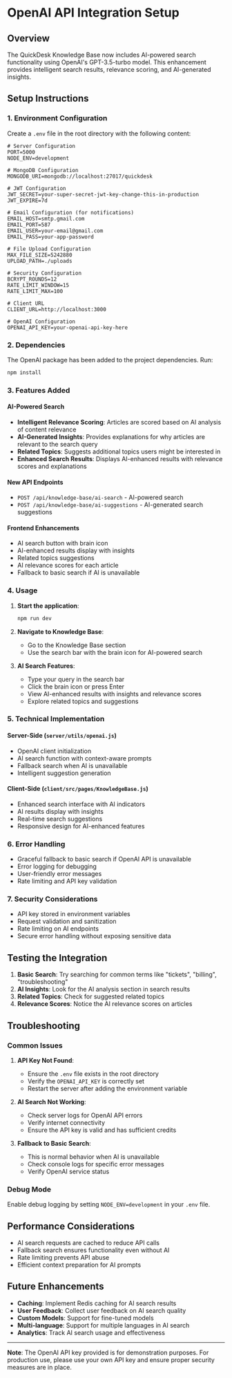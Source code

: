 # OpenAI API Integration Setup

## Overview
The QuickDesk Knowledge Base now includes AI-powered search functionality using OpenAI's GPT-3.5-turbo model. This enhancement provides intelligent search results, relevance scoring, and AI-generated insights.

## Setup Instructions

### 1. Environment Configuration
Create a `.env` file in the root directory with the following content:

```env
# Server Configuration
PORT=5000
NODE_ENV=development

# MongoDB Configuration
MONGODB_URI=mongodb://localhost:27017/quickdesk

# JWT Configuration
JWT_SECRET=your-super-secret-jwt-key-change-this-in-production
JWT_EXPIRE=7d

# Email Configuration (for notifications)
EMAIL_HOST=smtp.gmail.com
EMAIL_PORT=587
EMAIL_USER=your-email@gmail.com
EMAIL_PASS=your-app-password

# File Upload Configuration
MAX_FILE_SIZE=5242880
UPLOAD_PATH=./uploads

# Security Configuration
BCRYPT_ROUNDS=12
RATE_LIMIT_WINDOW=15
RATE_LIMIT_MAX=100

# Client URL
CLIENT_URL=http://localhost:3000

# OpenAI Configuration
OPENAI_API_KEY=your-openai-api-key-here
```

### 2. Dependencies
The OpenAI package has been added to the project dependencies. Run:
```bash
npm install
```

### 3. Features Added

#### AI-Powered Search
- **Intelligent Relevance Scoring**: Articles are scored based on AI analysis of content relevance
- **AI-Generated Insights**: Provides explanations for why articles are relevant to the search query
- **Related Topics**: Suggests additional topics users might be interested in
- **Enhanced Search Results**: Displays AI-enhanced results with relevance scores and explanations

#### New API Endpoints
- `POST /api/knowledge-base/ai-search` - AI-powered search
- `POST /api/knowledge-base/ai-suggestions` - AI-generated search suggestions

#### Frontend Enhancements
- AI search button with brain icon
- AI-enhanced results display with insights
- Related topics suggestions
- AI relevance scores for each article
- Fallback to basic search if AI is unavailable

### 4. Usage

1. **Start the application**:
   ```bash
   npm run dev
   ```

2. **Navigate to Knowledge Base**:
   - Go to the Knowledge Base section
   - Use the search bar with the brain icon for AI-powered search

3. **AI Search Features**:
   - Type your query in the search bar
   - Click the brain icon or press Enter
   - View AI-enhanced results with insights and relevance scores
   - Explore related topics and suggestions

### 5. Technical Implementation

#### Server-Side (`server/utils/openai.js`)
- OpenAI client initialization
- AI search function with context-aware prompts
- Fallback search when AI is unavailable
- Intelligent suggestion generation

#### Client-Side (`client/src/pages/KnowledgeBase.js`)
- Enhanced search interface with AI indicators
- AI results display with insights
- Real-time search suggestions
- Responsive design for AI-enhanced features

### 6. Error Handling
- Graceful fallback to basic search if OpenAI API is unavailable
- Error logging for debugging
- User-friendly error messages
- Rate limiting and API key validation

### 7. Security Considerations
- API key stored in environment variables
- Request validation and sanitization
- Rate limiting on AI endpoints
- Secure error handling without exposing sensitive data

## Testing the Integration

1. **Basic Search**: Try searching for common terms like "tickets", "billing", "troubleshooting"
2. **AI Insights**: Look for the AI analysis section in search results
3. **Related Topics**: Check for suggested related topics
4. **Relevance Scores**: Notice the AI relevance scores on articles

## Troubleshooting

### Common Issues

1. **API Key Not Found**:
   - Ensure the `.env` file exists in the root directory
   - Verify the `OPENAI_API_KEY` is correctly set
   - Restart the server after adding the environment variable

2. **AI Search Not Working**:
   - Check server logs for OpenAI API errors
   - Verify internet connectivity
   - Ensure the API key is valid and has sufficient credits

3. **Fallback to Basic Search**:
   - This is normal behavior when AI is unavailable
   - Check console logs for specific error messages
   - Verify OpenAI service status

### Debug Mode
Enable debug logging by setting `NODE_ENV=development` in your `.env` file.

## Performance Considerations

- AI search requests are cached to reduce API calls
- Fallback search ensures functionality even without AI
- Rate limiting prevents API abuse
- Efficient context preparation for AI prompts

## Future Enhancements

- **Caching**: Implement Redis caching for AI search results
- **User Feedback**: Collect user feedback on AI search quality
- **Custom Models**: Support for fine-tuned models
- **Multi-language**: Support for multiple languages in AI search
- **Analytics**: Track AI search usage and effectiveness

---

**Note**: The OpenAI API key provided is for demonstration purposes. For production use, please use your own API key and ensure proper security measures are in place. 